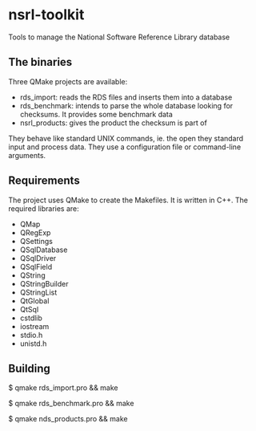 nsrl-toolkit
============

Tools to manage the National Software Reference Library database

The binaries
------------

Three QMake projects are available:

* rds_import: reads the RDS files and inserts them into a database
* rds_benchmark: intends to parse the whole database looking for checksums. It provides some benchmark data
* nsrl_products: gives the product the checksum is part of

They behave like standard UNIX commands, ie. the open they standard input and process data. They use a configuration file or command-line arguments.


Requirements
------------

The project uses QMake to create the Makefiles. It is written in C++. The required libraries are:

* QMap
* QRegExp
* QSettings
* QSqlDatabase
* QSqlDriver
* QSqlField
* QString
* QStringBuilder
* QStringList
* QtGlobal
* QtSql
* cstdlib
* iostream
* stdio.h
* unistd.h

Building
--------

$ qmake rds_import.pro && make

$ qmake rds_benchmark.pro && make

$ qmake nds_products.pro && make
